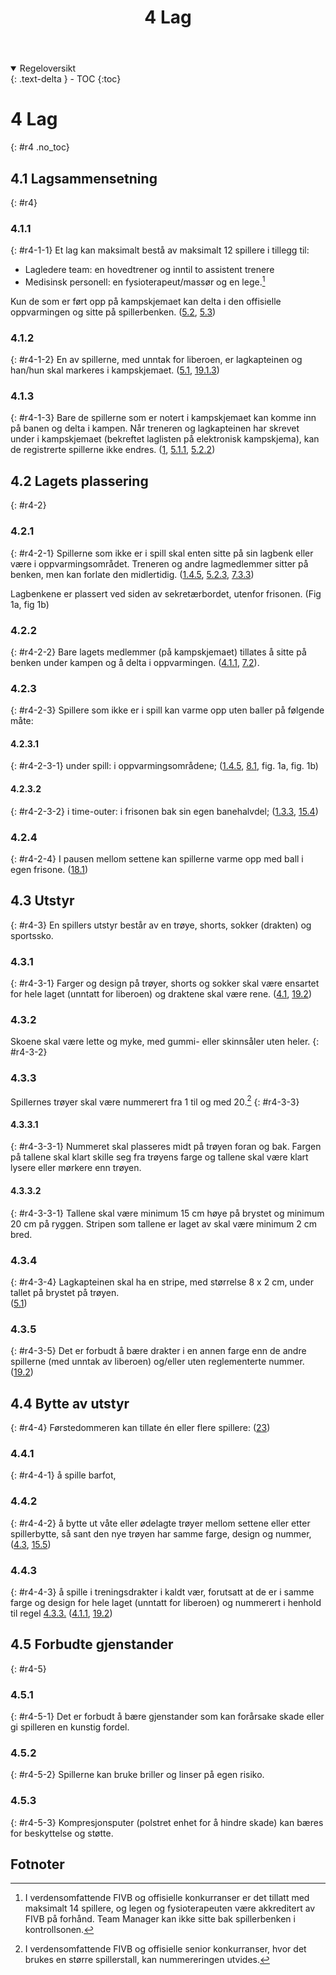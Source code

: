 ﻿---
title: 4 Lag
parent: Kapittel 2
---

<details open markdown="block">
  <summary>
    Regeloversikt
  </summary>
  {: .text-delta }
- TOC
{:toc}
</details>

# 4 Lag
{: #r4 .no_toc}

## 4.1 Lagsammensetning
{: #r4}

### 4.1.1
{: #r4-1-1}
Et lag kan maksimalt bestå av maksimalt 12 spillere i tillegg til:

- Lagledere team: en hovedtrener og inntil to assistent trenere
- Medisinsk personell: en fysioterapeut/massør og en lege.[^1]

Kun de som er ført opp på kampskjemaet kan delta i den offisielle oppvarmingen og 
sitte på spillerbenken.
([5.2](../para5/#r5-2), [5.3](../para5/#r5-3))

### 4.1.2
{: #r4-1-2}
En av spillerne, med unntak for liberoen, er lagkapteinen og han/hun skal markeres i 
kampskjemaet.
([5.1](../para5/#r5-1), [19.1.3](../para19/#r19-1-3))

### 4.1.3
{: #r4-1-3}
Bare de spillerne som er notert i kampskjemaet kan komme inn på banen og delta i 
kampen. Når treneren og lagkapteinen har skrevet under i kampskjemaet (bekreftet
laglisten på elektronisk kampskjema), kan de registrerte spillerne ikke endres.
([1](../para1/#r1), [5.1.1](../para5/#r5-1-1), [5.2.2](../para5/#r5-2-2))

## 4.2 Lagets plassering
{: #r4-2}

### 4.2.1
{: #r4-2-1}
Spillerne som ikke er i spill skal enten sitte på sin lagbenk eller være i 
oppvarmingsområdet. Treneren og andre lagmedlemmer sitter på benken, men kan 
forlate den midlertidig.
([1.4.5](../para1/#r1-4-5), [5.2.3](../para5/#r5-2-3), [7.3.3](../para7/#r7-3-3))

Lagbenkene er plassert ved siden av sekretærbordet, utenfor frisonen.
(Fig 1a, fig 1b)

### 4.2.2
{: #r4-2-2}
Bare lagets medlemmer (på kampskjemaet) tillates å sitte på benken under kampen og å 
delta i oppvarmingen.
([4.1.1](#r4-1-1), [7.2](../para7/#r7-2)).

### 4.2.3
{: #r4-2-3}
Spillere som ikke er i spill kan varme opp uten baller på følgende måte:

#### 4.2.3.1 
{: #r4-2-3-1}
under spill: i oppvarmingsområdene;
([1.4.5](../para1/#r1-4-5), [8.1](../para8/#r8-1), fig. 1a, fig. 1b)

#### 4.2.3.2
{: #r4-2-3-2}
i time-outer: i frisonen bak sin egen banehalvdel;
([1.3.3](../para1/#r1-3-3), [15.4](../para15/#r15-4))

### 4.2.4
{: #r4-2-4}
I pausen mellom settene kan spillerne varme opp med ball i egen frisone.
([18.1](../para18/#r18-1)) 

## 4.3 Utstyr
{: #r4-3}
En spillers utstyr består av en trøye, shorts, sokker (drakten) og sportssko.

### 4.3.1
{: #r4-3-1}
Farger og design på trøyer, shorts og sokker skal være ensartet for hele laget (unntatt for 
liberoen) og draktene skal være rene.
([4.1](#r4-1), [19.2](../para19/#r19-2))

### 4.3.2
Skoene skal være lette og myke, med gummi- eller skinnsåler uten heler.
{: #r4-3-2}

### 4.3.3
Spillernes trøyer skal være nummerert fra 1 til og med 20.[^2]
{: #r4-3-3}

#### 4.3.3.1
{: #r4-3-3-1}
Nummeret skal plasseres midt på trøyen foran og bak. Fargen på tallene skal klart skille 
seg fra trøyens farge og tallene skal være klart lysere eller mørkere enn trøyen.

#### 4.3.3.2
{: #r4-3-3-1}
Tallene skal være minimum 15 cm høye på brystet og minimum 20 cm på ryggen. 
Stripen som tallene er laget av skal være minimum 2 cm bred.

### 4.3.4
{: #r4-3-4}
Lagkapteinen skal ha en stripe, med størrelse 8 x 2 cm, under tallet på brystet på trøyen.  
([5.1](../para5/#r5-1))

### 4.3.5
{: #r4-3-5}
Det er forbudt å bære drakter i en annen farge enn de andre spillerne (med unntak av 
liberoen) og/eller uten reglementerte nummer.
([19.2](../para19/#r19-2))

## 4.4 Bytte av utstyr
{: #r4-4}
Førstedommeren kan tillate én eller flere spillere:
([23](../para23/#r23))
### 4.4.1 
{: #r4-4-1}
å spille barfot,

### 4.4.2 
{: #r4-4-2}
å bytte ut våte eller ødelagte trøyer mellom settene eller etter spillerbytte, så sant den 
nye trøyen har samme farge, design og nummer,
([4.3](#r4-3), [15.5](../para15/#r15-5))

### 4.4.3 
{: #r4-4-3}
å spille i treningsdrakter i kaldt vær, forutsatt at de er i samme farge og design for hele 
laget (unntatt for liberoen) og nummerert i henhold til regel [4.3.3.](#r4-3-3.)
([4.1.1](#r4-1-1), [19.2](../para19/#r19-2))

## 4.5 Forbudte gjenstander
{: #r4-5}

### 4.5.1
{: #r4-5-1}
Det er forbudt å bære gjenstander som kan forårsake skade eller gi spilleren en kunstig 
fordel.

### 4.5.2
{: #r4-5-2}
Spillerne kan bruke briller og linser på egen risiko.

### 4.5.3
{: #r4-5-3}
Kompresjonsputer (polstret enhet for å hindre skade) kan bæres for beskyttelse og 
støtte. 

## Fotnoter

[^1]:
    I verdensomfattende FIVB og offisielle konkurranser er det tillatt med
    maksimalt 14 spillere, og legen og fysioterapeuten være akkreditert av
    FIVB på forhånd. Team Manager kan ikke sitte bak spillerbenken i
    kontrollsonen.
[^2]:
    I verdensomfattende FIVB og offisielle senior konkurranser,
    hvor det brukes en større spillerstall, kan nummereringen utvides.
